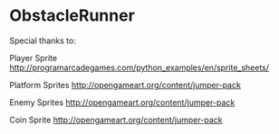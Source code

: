 # ObstacleRunner


Special thanks to:

Player Sprite
http://programarcadegames.com/python_examples/en/sprite_sheets/

Platform Sprites
http://opengameart.org/content/jumper-pack

Enemy Sprites
http://opengameart.org/content/jumper-pack

Coin Sprite
http://opengameart.org/content/jumper-pack
